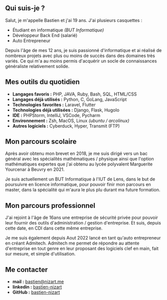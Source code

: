 ## Qui suis-je ?

Salut, je m'appelle Bastien et j'ai 19 ans. J'ai plusieurs casquettes : 
- Étudiant en informatique *(BUT Informatique)*
- Développeur Back End (salarié)
- Auto Entrepreneur

Depuis l'âge de mes 12 ans, je suis passionné d'informatique et ai réalisé de nombreux projets avec plus ou moins de succès dans des domaines très variés. Ce qui m'a au moins permis d'acquérir un socle de connaissances généraliste relativement solide.

## Mes outils du quotidien

* **Langages favoris :** PHP, JAVA, Ruby, Bash, SQL, HTML/CSS
* **Langages déjà utilisés :** Python, C, GoLang, JavaScript
* **Technologies favorites :**  Laravel, Flutter
* **Technologies déjà utilisées :** Django, Flask, HugoIo
* **IDE :** PHPStorm, IntelliJ, VSCode, Pycharm
* **Environnement :** Zsh, MacOS, Linux *(ubuntu / arcolinux)*
* **Autres logiciels :** Cyberduck, Hyper, Transmit (FTP)

## Mon parcours scolaire

Après avoir obtenu mon brevet en 2018, je me suis dirigé vers un bac général avec les spécialités mathématiques / physique ainsi que l'option mathématiques expertes que j'ai obtenu au lycée polyvalent Marguerite Yourcenar à Beuvry en 2021.

Je suis actuellement un BUT Informatique à l'IUT de Lens, dans le but de poursuivre en licence informatique, pour pouvoir finir mon parcours en master, dans la spécialité qui m'aura le plus plu durant ma future formation.

## Mon parcours professionnel

J'ai rejoint à l'âge de 16ans une entreprise de sécurité privée pour pouvoir leur fournir des outils d'administration / gestion d'entreprise. Et suis, depuis cette date, en CDI dans cette même entreprise.

Je me suis également depuis Aout 2022 lancé en tant qu'auto entrepreneur en créant Admitech. Admitech me permet de répondre au attente d'entreprise en tout genre en leur proposant des logiciels clef en main, fait sur mesure, et simple d'utilisation.

## Me contacter

* **mail :** bastien@nizart.me
* **linkedin :** [bastien-nizart](https://www.linkedin.com/in/bastien-nizart/)
* **GitHub :** [bastien-nizart](https://github.com/bastien-nizart)
